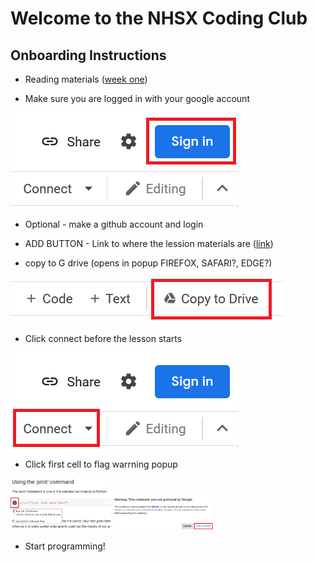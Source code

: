 # Welcome to the NHSX Coding Club

## Onboarding Instructions

- Reading materials ([week one](https://www.w3schools.com/python/python_intro.asp))

- Make sure you are logged in with your google account

![sign-in](/assets/img/sign-in.png)

- Optional - make a github account and login

- ADD BUTTON - Link to where the lession materials are ([link](https://colab.research.google.com/github/nhs-pycom/coding-club-test/blob/main/coding_club_test.ipynb))

- copy to G drive (opens in popup FIREFOX, SAFARI?, EDGE?)

![save-to-gdrive](/assets/img/save-to-gdrive.png)

- Click connect before the lesson starts

![connect](/assets/img/connect.png)

- Click first cell to flag warrning popup

<img src="/assets/img/run-cell.png" alt="run-cell" width="160"/>

<img src="/assets/img/pop-up.png" alt="pop-up" width="160"/>

- Start programming!
